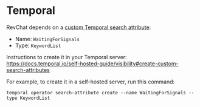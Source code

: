 # Temporal

RevChat depends on a [custom Temporal search attribute](https://docs.temporal.io/search-attribute#custom-search-attribute):

- Name: `WaitingForSignals`
- Type: `KeywordList`

Instructions to create it in your Temporal server: <https://docs.temporal.io/self-hosted-guide/visibility#create-custom-search-attributes>

For example, to create it in a self-hosted server, run this command:

```shell
temporal operator search-attribute create --name WaitingForSignals --type KeywordList
```
